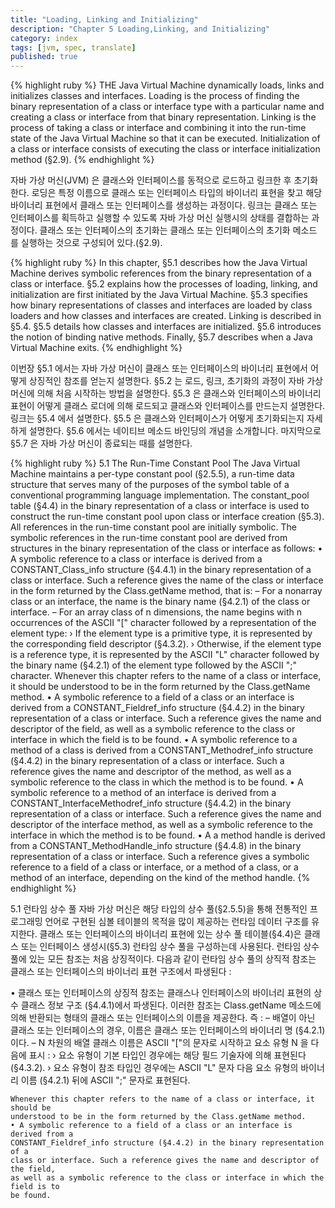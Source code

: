 ```yaml
---
title: "Loading, Linking and Initializing"
description: "Chapter 5 Loading,Linking, and Initializing"
category: index
tags: [jvm, spec, translate]
published: true
---
```


{% highlight ruby %}
THE Java Virtual Machine dynamically loads, links and initializes classes and
interfaces. Loading is the process of finding the binary representation of a class
or interface type with a particular name and creating a class or interface from
that binary representation. Linking is the process of taking a class or interface and
combining it into the run-time state of the Java Virtual Machine so that it can be
executed. Initialization of a class or interface consists of executing the class or
interface initialization method <clinit> (§2.9).
{% endhighlight %}

자바 가상 머신(JVM) 은 클래스와 인터페이스를 동적으로 로드하고 링크한 후 초기화 한다.
로딩은 특정 이름으로 클래스 또는 인터페이스 타입의 바이너리 표현을 찾고 해당 바이너리 표현에서 클래스 또는 인터페이스를 생성하는 과정이다.
링크는 클래스 또는 인터페이스를 획득하고 실행할 수 있도록 자바 가상 머신 실행시의 상태를 결합하는 과정이다.
클래스 또는 인터페이스의 초기화는 클래스 또는 인터페이스의 초기화 메소드 <clinit> 를 실행하는 것으로 구성되어 있다.(§2.9).

{% highlight ruby %}
In this chapter, §5.1 describes how the Java Virtual Machine derives symbolic
references from the binary representation of a class or interface. §5.2 explains
how the processes of loading, linking, and initialization are first initiated by the
Java Virtual Machine. §5.3 specifies how binary representations of classes and
interfaces are loaded by class loaders and how classes and interfaces are created.
Linking is described in §5.4. §5.5 details how classes and interfaces are initialized.
§5.6 introduces the notion of binding native methods. Finally, §5.7 describes when
a Java Virtual Machine exits.
{% endhighlight %}

이번장 §5.1 에서는 자바 가상 머신이 클래스 또는 인터페이스의 바이너리 표현에서 어떻게 상징적인 참조를 얻는지 설명한다.
§5.2 는 로드, 링크, 초기화의 과정이 자바 가상 머신에 의해 처음 시작하는 방법을 설명한다.
§5.3 은 클래스와 인터페이스의 바이너리 표현이 어떻게 클래스 로더에 의해 로드되고 클래스와 인터페이스를 만드는지 설명한다.
링크는 §5.4 에서 설명한다. §5.5 은 클래스와 인터페이스가 어떻게 초기화되는지 자세하게 설명한다.
§5.6 에서는 네이티브 메소드 바인딩의 개념을 소개합니다. 마지막으로 §5.7 은 자바 가상 머신이 종료되는 때를 설명한다.

{% highlight ruby %}
5.1 The Run-Time Constant Pool
The Java Virtual Machine maintains a per-type constant pool (§2.5.5), a run-time
data structure that serves many of the purposes of the symbol table of a conventional
programming language implementation.
The constant_pool table (§4.4) in the binary representation of a class or interface
is used to construct the run-time constant pool upon class or interface creation
(§5.3). All references in the run-time constant pool are initially symbolic. The
symbolic references in the run-time constant pool are derived from structures in
the binary representation of the class or interface as follows:
• A symbolic reference to a class or interface is derived from a
CONSTANT_Class_info structure (§4.4.1) in the binary representation of a class
or interface. Such a reference gives the name of the class or interface in the form
returned by the Class.getName method, that is:
– For a nonarray class or an interface, the name is the binary name (§4.2.1) of
the class or interface.
– For an array class of n dimensions, the name begins with n occurrences of the
ASCII "[" character followed by a representation of the element type:
› If the element type is a primitive type, it is represented by the corresponding
field descriptor (§4.3.2).
› Otherwise, if the element type is a reference type, it is represented by the
ASCII "L" character followed by the binary name (§4.2.1) of the element
type followed by the ASCII ";" character.
Whenever this chapter refers to the name of a class or interface, it should be
understood to be in the form returned by the Class.getName method.
• A symbolic reference to a field of a class or an interface is derived from a
CONSTANT_Fieldref_info structure (§4.4.2) in the binary representation of a
class or interface. Such a reference gives the name and descriptor of the field,
as well as a symbolic reference to the class or interface in which the field is to
be found.
• A symbolic reference to a method of a class is derived from a
CONSTANT_Methodref_info structure (§4.4.2) in the binary representation of a
class or interface. Such a reference gives the name and descriptor of the method,
as well as a symbolic reference to the class in which the method is to be found.
• A symbolic reference to a method of an interface is derived from
a CONSTANT_InterfaceMethodref_info structure (§4.4.2) in the binary
representation of a class or interface. Such a reference gives the name and
descriptor of the interface method, as well as a symbolic reference to the interface
in which the method is to be found.
• A
a method handle is derived from a
CONSTANT_MethodHandle_info structure (§4.4.8) in the binary representation of
a class or interface. Such a reference gives a symbolic reference to a field of a
class or interface, or a method of a class, or a method of an interface, depending
on the kind of the method handle.
{% endhighlight %}

5.1 런타임 상수 풀
자바 가상 머신은 해당 타입의 상수 풀(§2.5.5)을 통해 전통적인 프로그래밍 언어로 구현된 심볼 테이블의 목적을 많이 제공하는 런타임 데이터 구조를 유지한다.
클래스 또는 인터페이스의 바이너리 표현에 있는 상수 풀 테이블(§4.4)은 클래스 또는 인터페이스 생성시(§5.3) 런타임 상수 풀을 구성하는데 사용된다.
런타임 상수풀에 있는 모든 참조는 처음 상징적이다. 다음과 같이 런타임 상수 풀의 상직적 참조는 클래스 또는 인터페이스의 바이너리 표현 구조에서 파생된다 :

• 클래스 또는 인터페이스의 상징적 참조는 클래스나 인터페이스의 바이너리 표현의 상수 클래스 정보 구조 (§4.4.1)에서 파생된다.
  이러한 참조는 Class.getName 메소드에 의해 반환되는 형태의 클래스 또는 인터페이스의 이름을 제공한다. 즉 :
  – 배열이 아닌 클래스 또는 인터페이스의 경우, 이름은 클래스 또는 인터페이스의 바이너리 명 (§4.2.1) 이다.
  – N 차원의 배열 클래스 이름은 ASCII "["의 문자로 시작하고 요소 유형 N 을 다음에 표시 :
    › 요소 유형이 기본 타입인 경우에는 해당 필드 기술자에 의해 표현된다(§4.3.2).
    › 요소 유형이 참조 타입인 경우에는 ASCII "L" 문자 다음 요소 유형의 바이너리 이름 (§4.2.1) 뒤에 ASCII ";" 문자로 표현된다.



    Whenever this chapter refers to the name of a class or interface, it should be
    understood to be in the form returned by the Class.getName method.
    • A symbolic reference to a field of a class or an interface is derived from a
    CONSTANT_Fieldref_info structure (§4.4.2) in the binary representation of a
    class or interface. Such a reference gives the name and descriptor of the field,
    as well as a symbolic reference to the class or interface in which the field is to
    be found.
